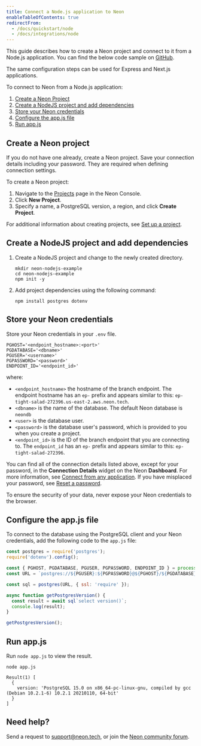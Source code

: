 ```yaml
---
title: Connect a Node.js application to Neon
enableTableOfContents: true
redirectFrom:
  - /docs/quickstart/node
  - /docs/integrations/node
---
```


This guide describes how to create a Neon project and connect to it from a Node.js application. You can find the below code sample on [GitHub](https://github.com/neondatabase/examples/tree/main/with-nodejs).

<Admonition type="note">
The same configuration steps can be used for Express and Next.js applications.
</Admonition>

To connect to Neon from a Node.js application:

1. [Create a Neon Project](#create-a-neon-project)
2. [Create a NodeJS project and add dependencies](#create-a-nodejs-project-and-add-dependencies)
3. [Store your Neon credentials](#store-your-neon-credentials)
4. [Configure the app.js file](#configure-the-appjs-file)
5. [Run app.js](#run-appjs)

## Create a Neon project

If you do not have one already, create a Neon project. Save your connection details including your password. They are required when defining connection settings.

To create a Neon project:

1. Navigate to the [Projects](https://console.neon.tech/app/projects) page in the Neon Console.
2. Click **New Project**.
3. Specify a name, a PostgreSQL version, a region, and click **Create Project**.

For additional information about creating projects, see [Set up a project](/docs/get-started-with-neon/setting-up-a-project).

## Create a NodeJS project and add dependencies

1. Create a NodeJS project and change to the newly created directory.

   ```shell
   mkdir neon-nodejs-example
   cd neon-nodejs-example
   npm init -y
   ```

2. Add project dependencies using the following command:

   ```shell
   npm install postgres dotenv
   ```

## Store your Neon credentials

Store your Neon credentials in your `.env` file.

```shell
PGHOST='<endpoint_hostname>:<port>'
PGDATABASE='<dbname>'
PGUSER='<username>'
PGPASSWORD='<password>'
ENDPOINT_ID='<endpoint_id>'
```

where:

- `<endpoint_hostname>` the hostname of the branch endpoint. The endpoint hostname has an `ep-` prefix and appears similar to this: `ep-tight-salad-272396.us-east-2.aws.neon.tech`.
- `<dbname>` is the name of the database. The default Neon database is `neondb`
- `<user>` is the database user.
- `<password>` is the database user's password, which is provided to you when you create a project.
- `<endpoint_id>` is the ID of the branch endpoint that you are connecting to. The `endpoint_id` has an `ep-` prefix and appears similar to this: `ep-tight-salad-272396`.

You can find all of the connection details listed above, except for your password,  in the **Connection Details** widget on the Neon **Dashboard**. For more information, see [Connect from any application](../../connect/connect-from-any-app). If you have misplaced your password, see [Reset a password](../../manage/users#reset-a-password).

<Admonition type="important">
To ensure the security of your data, never expose your Neon credentials to the browser.
</Admonition>

## Configure the app.js file

To connect to the database using the PostgreSQL client and your Neon credentials, add the following code to the `app.js` file:

```javascript
const postgres = require('postgres');
require('dotenv').config();

const { PGHOST, PGDATABASE, PGUSER, PGPASSWORD, ENDPOINT_ID } = process.env;
const URL = `postgres://${PGUSER}:${PGPASSWORD}@${PGHOST}/${PGDATABASE}?options=project%3D${ENDPOINT_ID}`;

const sql = postgres(URL, { ssl: 'require' });

async function getPostgresVersion() {
  const result = await sql`select version()`;
  console.log(result);
}

getPostgresVersion();
```

## Run app.js

Run `node app.js` to view the result.

```shell
node app.js

Result(1) [
  {
    version: 'PostgreSQL 15.0 on x86_64-pc-linux-gnu, compiled by gcc (Debian 10.2.1-6) 10.2.1 20210110, 64-bit'
  }
]
```

## Need help?

Send a request to [support@neon.tech](mailto:support@neon.tech), or join the [Neon community forum](https://community.neon.tech/).
